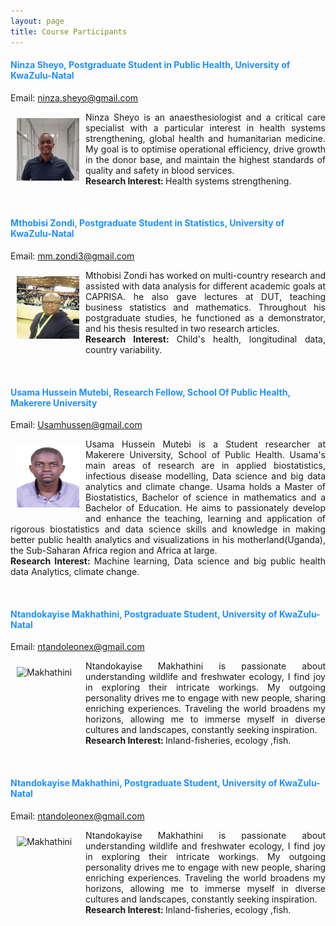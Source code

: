 ```yaml
---
layout: page
title: Course Participants 
--- 
```


<h4 style="color:DodgerBlue;"> Ninza	Sheyo,  Postgraduate Student in Public Health, University of KwaZulu-Natal </h4> 
Email: <a href="mailto:ninza.sheyo@gmail.com">ninza.sheyo@gmail.com</a> <br>
<p align="justify"> <img src="../figures/Ninza_Sheyo.jpg" alt="Sheyo" style="float:left; width:100px; height:100px; padding: 10px;"><span style="vertical-align:bottom"> Ninza	Sheyo is an anaesthesiologist and a critical care specialist with a particular interest in health systems strengthening, global health and humanitarian medicine. My goal is to optimise operational efficiency, drive growth in the donor base, and maintain the highest standards of quality and safety in blood services. <br>
<b>Research Interest: </b>Health systems strengthening. </span> </p> <br>

<h4 style="color:DodgerBlue;"> Mthobisi	Zondi,  Postgraduate Student in Statistics, University of KwaZulu-Natal </h4> 
Email: <a href="mailto:mm.zondi3@gmail.com">mm.zondi3@gmail.com</a> <br>
<p align="justify"> <img src="../figures/Mthobisi_Zondi.jpg" alt="Zondi" style="float:left; width:100px; height:100px; padding: 10px;"><span style="vertical-align:bottom"> Mthobisi	Zondi has worked on multi-country research and assisted with data analysis for different academic goals at CAPRISA. he also gave lectures at DUT, teaching business statistics and mathematics. Throughout his postgraduate studies, he functioned as a demonstrator, and his thesis resulted in two research articles. <br>
<b>Research Interest: </b>Child's health, longitudinal data, country variability. </span> </p> <br>


<h4 style="color:DodgerBlue;"> Usama Hussein Mutebi,  Research Fellow, School Of Public Health, Makerere University </h4> 
Email: <a href="mailto:Usamhussen@gmail.com">Usamhussen@gmail.com</a> <br>
<p align="justify"> <img src="../figures/MUTEBI_USAMA_HUSSEIN.jpeg" alt="Mutebi" style="float:left; width:100px; height:100px; padding: 10px;"><span style="vertical-align:bottom"> Usama Hussein Mutebi is a Student researcher at Makerere University, School of Public Health. Usama's main areas of research are in applied biostatistics, infectious disease modelling, Data science and big data analytics and climate change. Usama holds a Master of Biostatistics, Bachelor of science in mathematics and a Bachelor of Education. He aims to  passionately develop and enhance the teaching, learning and application of rigorous  biostatistics and data science skills and knowledge in making better public health analytics and visualizations in his motherland(Uganda), the Sub-Saharan Africa region and Africa at large. <br>
<b>Research Interest: </b>Machine learning, Data science and big public health data Analytics, climate change. </span> </p> <br>

<h4 style="color:DodgerBlue;"> Ntandokayise Makhathini, Postgraduate Student, University of KwaZulu-Natal </h4> 
Email: <a href="mailto:ntandoleonex@gmail.com">ntandoleonex@gmail.com</a> <br>
<p align="justify"> <img src="../figures/Ntandokayise_Makhathini.jpeg" alt="Makhathini" style="float:left; width:100px; height:100px; padding: 10px;"><span style="vertical-align:bottom"> Ntandokayise Makhathini is passionate about understanding wildlife and freshwater ecology, I find joy in exploring their intricate workings. My outgoing personality drives me to engage with new people, sharing enriching experiences. Traveling the world broadens my horizons, allowing me to immerse myself in diverse cultures and landscapes, constantly seeking inspiration. <br>
<b>Research Interest: </b> Inland-fisheries, ecology ,fish. </span> </p> <br>

<h4 style="color:DodgerBlue;"> Ntandokayise Makhathini, Postgraduate Student, University of KwaZulu-Natal </h4> 
Email: <a href="mailto:ntandoleonex@gmail.com">ntandoleonex@gmail.com</a> <br>
<p align="justify"> <img src="../figures/Ntandokayise_Makhathini.jpeg" alt="Makhathini" style="float:left; width:100px; height:100px; padding: 10px;"><span style="vertical-align:bottom"> Ntandokayise Makhathini is passionate about understanding wildlife and freshwater ecology, I find joy in exploring their intricate workings. My outgoing personality drives me to engage with new people, sharing enriching experiences. Traveling the world broadens my horizons, allowing me to immerse myself in diverse cultures and landscapes, constantly seeking inspiration. <br>
<b>Research Interest: </b> Inland-fisheries, ecology ,fish. </span> </p> <br>




